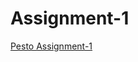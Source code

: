 # Assignment-1 

<a href="https://pesto-students.github.io/p5-sanjana-appikatlaanudeep/Week-2/Assignment-1/index.html">Pesto Assignment-1</a>
